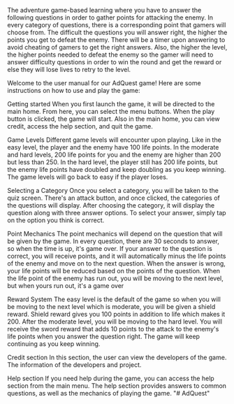 The adventure game-based learning where you have to answer the following questions in order to gather points for attacking the enemy. In every category of questions, there is a corresponding point that gamers will choose from. The difficult the questions you will answer right, the higher the points you get to defeat the enemy. There will be a timer upon answering to avoid cheating of gamers to get the right answers. Also, the higher the level, the higher points needed to defeat the enemy so the gamer will need to answer difficulty questions in order to win the round and get the reward or else they will lose lives to retry to the level.

Welcome to the user manual for our AdQuest game! Here are some instructions on how to use and play the game:

Getting started
When you first launch the game, it will be directed to the main home. From here, you can select the menu buttons. When the play button is clicked, the game will start. Also in the main home, you can view credit, access the help section, and quit the game.

Game Levels
Different game levels will encounter upon playing. Like in the easy level, the player and the enemy have 100 life points. In the moderate and hard levels, 200 life points for you and the enemy are higher than 200 but less than 250. In the hard level, the player still has 200 life points, but the enemy life points have doubled and keep doubling as you keep winning. The game levels will go back to easy if the player loses.

Selecting a Category
Once you select a category, you will be taken to the quiz screen. There's an attack button, and once clicked, the categories of the questions will display. After choosing the category, it will display the question along with three answer options. To select your answer, simply tap on the option you think is correct. 

Point Mechanics
The point mechanics will depend on the question that will be given by the game. In every question, there are 30 seconds to answer, so when the time is up, it's game over. If your answer to the question is correct, you will receive points, and it will automatically minus the life points of the enemy and move on to the next question. When the answer is wrong, your life points will be reduced based on the points of the question. When the life point of the enemy has run out, you will be moving to the next level, but when yours run out, it's a game over

Reward System
The easy level is the default of the game so when you will be moving to the next level which is moderate, you will be given a shield reward. Shield reward gives you 100 points in addition to life which makes it 200. After the moderate level, you will be moving to the hard level. You will receive the sword reward that adds 10 points to the attack to the enemy's life points when you answer the question right. The game will keep continuing as you keep winning.

Credit section
In this section, the user can view the developers of the game. The information of the developers and project.

Help section
If you need help during the game, you can access the help section from the main menu. The help section provides answers to common questions, as well as the mechanics of playing the game.
"# AdQuest" 
